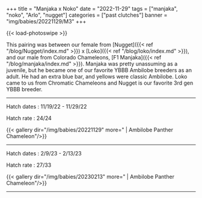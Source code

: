 +++
title = "Manjaka x Noko"
date = "2022-11-29"
tags = ["manjaka", "noko", "Arlo", "nugget"]
categories = ["past clutches"]
banner = "img/babies/20221129/M3"
+++

{{< load-photoswipe >}}

This pairing was between our female from [Nugget]({{< ref "/blog/Nugget/index.md" >}}) x [Loko]({{< ref "/blog/loko/index.md" >}}), and our male from Colorado Chameleons, [F1 Manjaka]({{< ref "/blog/manjaka/index.md" >}}). Manjaka was pretty unassuming as a juvenile, but he became one of our favorite YBBB Ambilobe breeders as an adult. He had an extra blue bar, and yellows were classic Ambilobe. Loko came to us from Chromatic Chameleons and Nugget is our favorite 3rd gen YBBB breeder. 

---

Hatch dates
: 11/19/22 - 11/29/22

Hatch rate
: 24/24

{{< gallery dir="/img/babies/20221129" more=" | Ambilobe Panther Chameleon"/>}}

---

Hatch dates
: 2/9/23 - 2/13/23

Hatch rate
: 27/33

{{< gallery dir="/img/babies/20230213" more=" | Ambilobe Panther Chameleon"/>}}

---